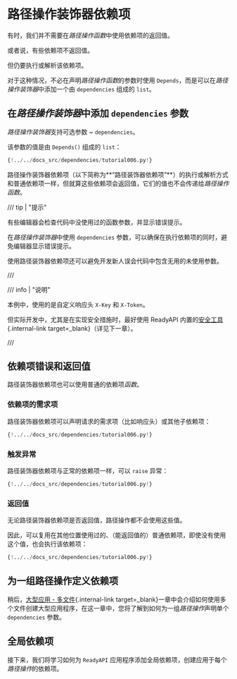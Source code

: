 # 路径操作装饰器依赖项

有时，我们并不需要在*路径操作函数*中使用依赖项的返回值。

或者说，有些依赖项不返回值。

但仍要执行或解析该依赖项。

对于这种情况，不必在声明*路径操作函数*的参数时使用 `Depends`，而是可以在*路径操作装饰器*中添加一个由 `dependencies` 组成的 `list`。

## 在*路径操作装饰器*中添加 `dependencies` 参数

*路径操作装饰器*支持可选参数 ~ `dependencies`。

该参数的值是由 `Depends()` 组成的 `list`：

```Python hl_lines="17"
{!../../docs_src/dependencies/tutorial006.py!}
```

路径操作装饰器依赖项（以下简称为**“路径装饰器依赖项”**）的执行或解析方式和普通依赖项一样，但就算这些依赖项会返回值，它们的值也不会传递给*路径操作函数*。

/// tip | "提示"

有些编辑器会检查代码中没使用过的函数参数，并显示错误提示。

在*路径操作装饰器*中使用 `dependencies` 参数，可以确保在执行依赖项的同时，避免编辑器显示错误提示。

使用路径装饰器依赖项还可以避免开发新人误会代码中包含无用的未使用参数。

///

/// info | "说明"

本例中，使用的是自定义响应头 `X-Key` 和 `X-Token`。

但实际开发中，尤其是在实现安全措施时，最好使用 ReadyAPI 内置的[安全工具](../security/index.md){.internal-link target=_blank}（详见下一章）。

///

## 依赖项错误和返回值

路径装饰器依赖项也可以使用普通的依赖项*函数*。

### 依赖项的需求项

路径装饰器依赖项可以声明请求的需求项（比如响应头）或其他子依赖项：

```Python hl_lines="6  11"
{!../../docs_src/dependencies/tutorial006.py!}
```

### 触发异常

路径装饰器依赖项与正常的依赖项一样，可以 `raise` 异常：

```Python hl_lines="8  13"
{!../../docs_src/dependencies/tutorial006.py!}
```

### 返回值

无论路径装饰器依赖项是否返回值，路径操作都不会使用这些值。

因此，可以复用在其他位置使用过的、（能返回值的）普通依赖项，即使没有使用这个值，也会执行该依赖项：

```Python hl_lines="9  14"
{!../../docs_src/dependencies/tutorial006.py!}
```

## 为一组路径操作定义依赖项

稍后，[大型应用 - 多文件](../../tutorial/bigger-applications.md){.internal-link target=\_blank}一章中会介绍如何使用多个文件创建大型应用程序，在这一章中，您将了解到如何为一组*路径操作*声明单个 `dependencies` 参数。

## 全局依赖项

接下来，我们将学习如何为 `ReadyAPI` 应用程序添加全局依赖项，创建应用于每个*路径操作*的依赖项。
